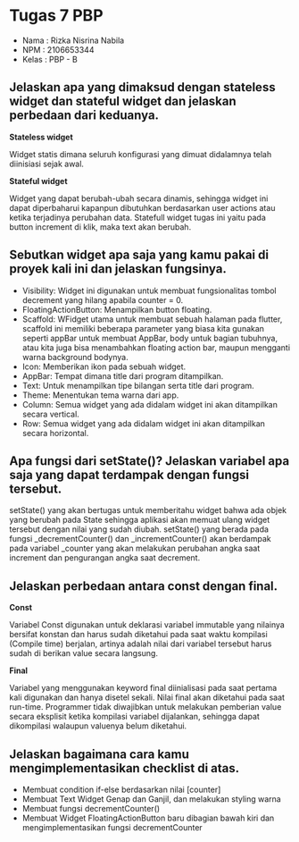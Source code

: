   # Tugas 7 PBP
 - Nama   : Rizka Nisrina Nabila
 - NPM    : 2106653344
 - Kelas  : PBP - B
 
## Jelaskan apa yang dimaksud dengan stateless widget dan stateful widget dan jelaskan perbedaan dari keduanya.

**Stateless widget**

Widget statis dimana seluruh konfigurasi yang dimuat didalamnya telah diinisiasi sejak awal. 

**Stateful widget**

Widget yang dapat berubah-ubah secara dinamis, sehingga widget ini dapat diperbaharui 
kapanpun dibutuhkan berdasarkan user actions atau ketika terjadinya perubahan data. 
Statefull widget tugas ini yaitu pada button increment di klik, maka text akan berubah.

## Sebutkan widget apa saja yang kamu pakai di proyek kali ini dan jelaskan fungsinya.
- Visibility: Widget ini digunakan untuk membuat fungsionalitas tombol decrement yang hilang apabila counter = 0.
- FloatingActionButton: Menampilkan button floating.
- Scaffold: WFidget utama untuk membuat sebuah halaman pada flutter, scaffold ini memiliki beberapa parameter yang biasa
  kita gunakan seperti appBar untuk membuat AppBar, body untuk bagian tubuhnya, atau kita juga bisa menambahkan floating 
  action bar, maupun mengganti warna background bodynya.
- Icon: Memberikan ikon pada sebuah widget.
- AppBar: Tempat dimana title dari program ditampilkan.
- Text: Untuk menampilkan tipe bilangan serta title dari program.
- Theme: Menentukan tema warna dari app.
- Column: Semua widget yang ada didalam widget ini akan ditampilkan secara vertical.
- Row: Semua widget yang ada didalam widget ini akan ditampilkan secara horizontal.

## Apa fungsi dari setState()? Jelaskan variabel apa saja yang dapat terdampak dengan fungsi tersebut.
setState() yang akan bertugas untuk memberitahu widget bahwa ada objek yang berubah pada State sehingga aplikasi 
akan memuat ulang widget tersebut dengan nilai yang sudah diubah. setState() yang berada pada fungsi _decrementCounter() 
dan _incrementCounter() akan berdampak pada variabel _counter yang akan melakukan perubahan angka saat increment 
dan pengurangan angka saat decrement. 

## Jelaskan perbedaan antara const dengan final.

**Const**

Variabel Const digunakan untuk deklarasi variabel immutable yang nilainya bersifat konstan dan harus sudah diketahui 
pada saat waktu kompilasi (Compile time) berjalan, artinya adalah nilai dari variabel tersebut harus sudah di berikan value secara langsung.

**Final**

Variabel yang menggunakan keyword final diinialisasi pada saat pertama kali digunakan dan hanya disetel sekali. 
Nilai final akan diketahui pada saat run-time. Programmer tidak diwajibkan untuk melakukan pemberian value
secara eksplisit ketika kompilasi variabel dijalankan, sehingga dapat dikompilasi walaupun valuenya belum diketahui.

## Jelaskan bagaimana cara kamu mengimplementasikan checklist di atas.
- Membuat condition if-else berdasarkan nilai [counter]
- Membuat Text Widget Genap dan Ganjil, dan melakukan styling warna
- Membuat fungsi decrementCounter()
- Membuat Widget FloatingActionButton baru dibagian bawah kiri dan mengimplementasikan fungsi decrementCounter
